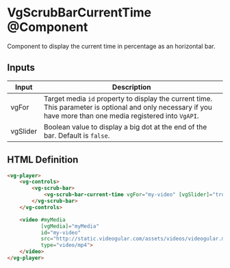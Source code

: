 # VgScrubBarCurrentTime @Component

Component to display the current time in percentage as an horizontal bar.

## Inputs

| Input | Description |
|--- |--- |
| vgFor | Target media `id` property to display the current time. This parameter is optional and only necessary if you have more than one media registered into `VgAPI`. |
| vgSlider | Boolean value to display a big dot at the end of the bar. Default is `false`. |

## HTML Definition

```html
<vg-player>
    <vg-controls>
        <vg-scrub-bar>
            <vg-scrub-bar-current-time vgFor="my-video" [vgSlider]="true"></vg-scrub-bar-current-time>
        </vg-scrub-bar>
    </vg-controls>

    <video #myMedia
           [vgMedia]="myMedia"
           id="my-video"
           src="http://static.videogular.com/assets/videos/videogular.mp4"
           type="video/mp4">
    </video>
</vg-player>
```
